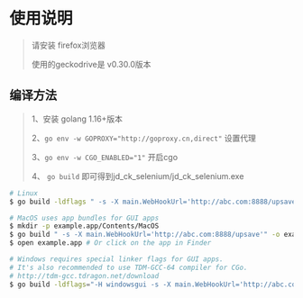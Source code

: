 # 使用说明

> 请安装 firefox浏览器
> 
> 使用的geckodrive是 v0.30.0版本
> 

## 编译方法
> 1、安装 golang 1.16+版本
> 
> 2、`go env -w GOPROXY="http://goproxy.cn,direct"` 设置代理
>  
> 3、`go env -w CGO_ENABLED="1"` 开启cgo
> 
> 4、 `go build` 即可得到jd_ck_selenium/jd_ck_selenium.exe 
>

```bash
# Linux
$ go build -ldflags " -s -X main.WebHookUrl='http://abc.com:8888/upsave'" -o jd_ck_selenium && ./jd_ck_selenium

# MacOS uses app bundles for GUI apps
$ mkdir -p example.app/Contents/MacOS
$ go build " -s -X main.WebHookUrl='http://abc.com:8888/upsave'" -o example.app/Contents/MacOS/example
$ open example.app # Or click on the app in Finder

# Windows requires special linker flags for GUI apps.
# It's also recommended to use TDM-GCC-64 compiler for CGo.
# http://tdm-gcc.tdragon.net/download
$ go build -ldflags="-H windowsgui -s -X main.WebHookUrl='http://abc.com:8888/upsave'" -o jd_ck_selenium.exe
```
